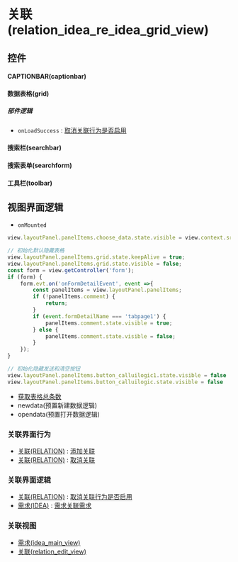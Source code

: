# 关联(relation_idea_re_idea_grid_view)  <!-- {docsify-ignore-all} -->



## 控件
#### CAPTIONBAR(captionbar)
#### 数据表格(grid)

##### 部件逻辑
* `onLoadSuccess` : [取消关联行为是否启用](module/Base/relation/uilogic/del_relation_disabled)
#### 搜索栏(searchbar)
#### 搜索表单(searchform)
#### 工具栏(toolbar)

## 视图界面逻辑
* `onMounted`
```javascript
view.layoutPanel.panelItems.choose_data.state.visible = view.context.srfshowchoose || false;

// 初始化默认隐藏表格
view.layoutPanel.panelItems.grid.state.keepAlive = true;
view.layoutPanel.panelItems.grid.state.visible = false;
const form = view.getController('form');
if (form) {
    form.evt.on('onFormDetailEvent', event =>{
        const panelItems = view.layoutPanel.panelItems;
        if (!panelItems.comment) {
            return;
        }
        if (event.formDetailName === 'tabpage1') {
            panelItems.comment.state.visible = true;
        } else {
            panelItems.comment.state.visible = false;
        }
    });
}

// 初始化隐藏发送和清空按钮
view.layoutPanel.panelItems.button_calluilogic1.state.visible = false
view.layoutPanel.panelItems.button_calluilogic.state.visible = false
```
  * [获取表格总条数](module/ProdMgmt/idea/uilogic/get_grid_total)
  * newdata(预置新建数据逻辑)
  * opendata(预置打开数据逻辑)


### 关联界面行为
  * [关联(RELATION)](module/Base/relation) : [添加关联](module/Base/relation#界面行为)
  * [关联(RELATION)](module/Base/relation) : [取消关联](module/Base/relation#界面行为)

### 关联界面逻辑
  * [关联(RELATION)](module/Base/relation) : [取消关联行为是否启用](module/Base/relation/uilogic/del_relation_disabled)
  * [需求(IDEA)](module/ProdMgmt/idea) : [需求关联需求](module/ProdMgmt/idea/uilogic/idea_relation_idea)

### 关联视图
  * [需求(idea_main_view)](app/view/idea_main_view)
  * [关联(relation_edit_view)](app/view/relation_edit_view)

<script>
 const { createApp } = Vue
  createApp({
    data() {
      return {

      }
    }
  }).use(ElementPlus).mount('#app')
</script>